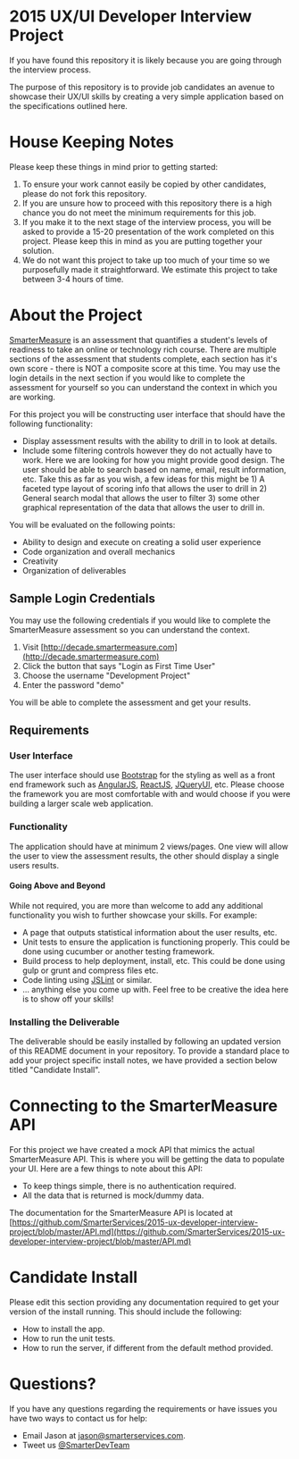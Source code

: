 # 2015 UX/UI Developer Interview Project 

If you have found this repository it is likely because you are going through the interview process.  

The purpose of this repository is to provide job candidates an avenue to showcase their UX/UI skills by creating a very simple application based on the specifications outlined here.  

# House Keeping Notes
Please keep these things in mind prior to getting started:

1. To ensure your work cannot easily be copied by other candidates, please do not fork this repository.
2. If you are unsure how to proceed with this repository there is a high chance you do not meet the minimum requirements for this job.  
3. If you make it to the next stage of the interview process, you will be asked to provide a 15-20 presentation of the work completed on this project.  Please keep this in mind as you are putting together your solution.
4. We do not want this project to take up too much of your time so we purposefully made it straightforward.  We estimate this project to take between 3-4 hours of time.

# About the Project

[SmarterMeasure](http://www.smartermeasure.com) is an assessment that quantifies a student's levels of readiness to take an online or technology rich course.  There are multiple sections of the assessment that students complete, each section has it's own score - there is NOT a composite score at this time.  You may use the login details in the next section if you would like to complete the assessment for yourself so you can understand the context in which you are working.

For this project you will be constructing user interface that should have the following functionality:

* Display assessment results with the ability to drill in to look at details.
* Include some filtering controls however they do not actually have to work.  Here we are looking for how you might provide good design.  The user should be able to search based on name, email, result information, etc.  Take this as far as you wish, a few ideas for this might be 1) A faceted type layout of scoring info that allows the user to drill in 2) General search modal that allows the user to filter 3) some other graphical representation of the data that allows the user to drill in.

You will be evaluated on the following points:

* Ability to design and execute on creating a solid user experience
* Code organization and overall mechanics
* Creativity
* Organization of deliverables

## Sample Login Credentials

You may use the following credentials if you would like to complete the SmarterMeasure assessment so you can understand the context.

1. Visit [http://decade.smartermeasure.com](http://decade.smartermeasure.com)
2. Click the button that says "Login as First Time User"
3. Choose the username "Development Project"
4. Enter the password "demo"

You will be able to complete the assessment and get your results.

## Requirements

### User Interface
The user interface should use [Bootstrap](http://getbootstrap.com/) for the styling as well as a front end framework such as [AngularJS](https://angularjs.org/), [ReactJS](http://facebook.github.io/react/), [JQueryUI](http://jqueryui.com/), etc.  Please choose the framework you are most comfortable with and would choose if you were building a larger scale web application.

### Functionality

The application should have at minimum 2 views/pages.  One view will allow the user to view the assessment results, the other should display a single users results.  

#### Going Above and Beyond

While not required, you are more than welcome to add any additional functionality you wish to further showcase your skills.  For example:

* A page that outputs statistical information about the user results, etc.
* Unit tests to ensure the application is functioning properly.  This could be done using cucumber or another testing framework.
* Build process to help deployment, install, etc.  This could be done using gulp or grunt and compress files etc. 
* Code linting using [JSLint](https://github.com/reid/node-jslint) or similar.
* ... anything else you come up with.  Feel free to be creative the idea here is to show off your skills!

### Installing the Deliverable
The deliverable should be easily installed by following an updated version of this README document in your repository.  To provide a standard place to add your project specific install notes, we have provided a section below titled "Candidate Install".

# Connecting to the SmarterMeasure API
For this project we have created a mock API that mimics the actual SmarterMeasure API.  This is where you will be getting the data to populate your UI. Here are a few things to note about this API:

* To keep things simple, there is no authentication required.
* All the data that is returned is mock/dummy data.

The documentation for the SmarterMeasure API is located at [https://github.com/SmarterServices/2015-ux-developer-interview-project/blob/master/API.md](https://github.com/SmarterServices/2015-ux-developer-interview-project/blob/master/API.md)


# Candidate Install
Please edit this section providing any documentation required to get your version of the install running.  This should include the following:

* How to install the app.
* How to run the unit tests.
* How to run the server, if different from the default method provided.

# Questions?

If you have any questions regarding the requirements or have issues you have two ways to contact us for help:

* Email Jason at jason@smarterservices.com.  
* Tweet us [@SmarterDevTeam](https://twitter.com/SmarterDevTeam)
